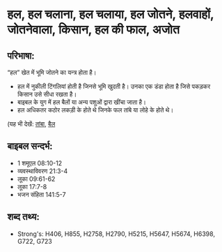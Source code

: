 # हल, हल चलाना, हल चलाया, हल जोतने, हलवाहों, जोतनेवाला, किसान,  हल की फाल, अजोत #

## परिभाषा: ##

“हल” खेत में भूमि जोतने का यन्त्र होता है।

* हल में नुकीली टिंगलियां होती है जिनसे भूमि खुदती है। उनका एक डंडा होता है जिसे पकड़कर किसान उसे सीधा रखता है।
* बाइबल के युग में हल बैलों या अन्य पशुओं द्वारा खींचा जाता है।
* हल अधिकतर कठोर लकड़ी के होते थे जिनके फल तांबे या लोहे के होते थे।
 

(यह भी देखें: [तांबा](../bronze.md), [बैल](../cow.md)

## बाइबल सन्दर्भ: ##

* 1 शमूएल 08:10-12
* व्यवस्थाविवरण 21:3-4
* लूका 09:61-62
* लूका 17:7-8
* भजन संहिता 141:5-7

## शब्द तथ्य: ##

* Strong's: H406, H855, H2758, H2790, H5215, H5647, H5674, H6398, G722, G723
